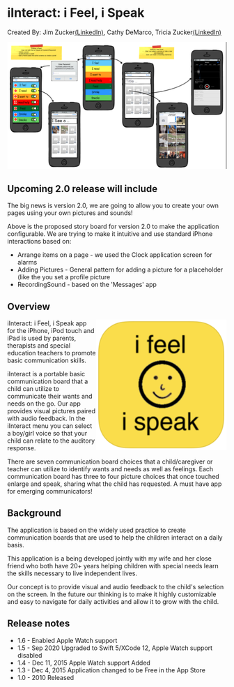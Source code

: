 # iInteract: i Feel, i Speak
Created By:  Jim Zucker[(LinkedIn)](https://www.linkedin.com/in/jamesazucker/), Cathy DeMarco, Tricia Zucker[(LinkedIn)](https://www.linkedin.com/in/triciazucker/)

![Image of Version 2.0](https://github.com/jimzucker/iinteract/blob/master/images/iInteract-v2-mock.png)
## Upcoming 2.0 release will include
The big news is version 2.0, we are going to allow you to create your own pages using your own pictures and sounds!

Above is the proposed story board for version 2.0 to make the application configurable.  We are trying to make it intuitive and use standard iPhone interactions based on:
*   Arrange items on a page - we used the Clock application screen for alarms 
*   Adding Pictures - General pattern for adding a picture for a placeholder (like the you set a profile picture 
*   RecordingSound - based on the 'Messages' app 

 
## Overview
<img width="300" height="300" align="right" src="https://github.com/jimzucker/iinteract/blob/master/images/InteractIcon.png">

iInteract: i Feel, i Speak app for the iPhone, iPod touch and iPad is used by parents, therapists and special education teachers to promote basic communication skills.

iInteract is a portable basic communication board that a child can utilize to communicate their wants and needs on the go. Our app provides visual pictures paired with audio feedback. In the iInteract menu you can select a boy/girl voice so that your child can relate to the auditory response.

There are seven communication board choices that a child/caregiver or teacher can utilize to identify wants and needs as well as feelings. Each communication board has three to four picture choices that once touched enlarge and speak, sharing what the child has requested. A must have app for emerging communicators! 

## Background

The application is based on the widely used practice to create communication boards that are used to help the children interact on a daily basis.

This application is a being developed jointly with my wife and her close friend who both have 20+ years helping children with special needs learn the skills necessary to live independent lives.

Our concept is to provide visual and audio feedback to the child's selection on the screen. In the future our thinking is to make it highly customizable and easy to navigate for daily activities and allow it to grow with the child.


## Release notes
* 1.6 - Enabled Apple Watch support
* 1.5 - Sep 2020 Upgraded to Swift 5/XCode 12, Apple Watch support disabled
* 1.4 - Dec 11, 2015 Apple Watch support Added
* 1.3 - Dec 4, 2015 Application changed to be Free in the App Store
* 1.0 - 2010 Released
